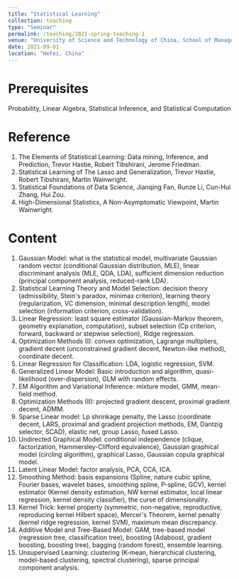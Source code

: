 ```yaml
---
title: "Statistical Learning"
collection: teaching
type: "Seminar"
permalink: /teaching/2021-spring-teaching-1
venue: "University of Science and Technology of China, School of Management"
date: 2021-09-01
location: "Hefei, China"
---
```


     
Prerequisites
======
Probability, Linear Algebra, Statistical Inference, and Statistical Computation

Reference
======
1. The Elements of Statistical Learning: Data mining, Inference, and Prediction, Trevor Hastie, Robert Tibshirani, Jerome Friedman.
2. Statistical Learning of The Lasso and Generalization, Trevor Hastie, Robert Tibshirani, Martin Wainwright.
3. Statistical Foundations of Data Science, Jianqing Fan, Runze Li, Cun-Hui Zhang, Hui Zou.
4. High-Dimensional Statistics, A Non-Asymptomatic Viewpoint, Martin Wainwright.

Content 
======
1. Gaussian Model: what is the statistical model, multivariate Gaussian random vector (conditional Gaussian distribution, MLE), linear discriminant analysis (MLE, QDA, LDA), sufficient dimension reduction (principal component analysis, reduced-rank LDA).
2. Statistical Learning Theory and Model Selection: decision theory (admissibility, Stein's paradox, minimax criterion), learning theory (regularization, VC dimension, minimal description length), model selection (information criterion, cross-validation).
3. Linear Regression: least square estimator (Gaussian-Markov theorem, geometry explanation, computation), subset selection (Cp criterion, forward, backward or stepwise selection), Ridge regression.
4. Optimization Methods (I): convex optimization, Lagrange multipliers, gradient decent (unconstrained gradient decent, Newton-like method), coordinate decent.
5. Linear Regression for Classification: LDA, logistic regression, SVM.
6. Generalized Linear Model: Basic introduction and algorithm, quasi-likelihood (over-dispersion), GLM with random effects.
7. EM Algorithm and Variational Inference: mixture model, GMM, mean-field method.
8. Optimization Methods (II): projected gradient descent, proximal gradient decent, ADMM.
9. Sparse Linear model: Lp shrinkage penalty, the Lasso (coordinate decent, LARS, proximal and gradient projection methods, EM, Dantzig selector, SCAD), elastic net, group Lasso, fused Lasso.
10. Undirected Graphical Model: conditional independence (clique, factorization, Hammersley-Clifford equivalence), Gaussian graphical model (circling algorithm), graphical Lasso, Gaussian copula graphical model.
11. Latent Linear Model: factor analysis, PCA, CCA, ICA.
12. Smoothing Method: basis expansions (Spline, nature cubic spline, Fourier bases, wavelet bases, smoothing spline, P-spline, GCV), kernel estimator (Kernel density estimation, NW kernel estimator, local linear regression, kernel density classifier), the curse of dimensionality.
13. Kernel Trick: kernel property (symmetric, non-negative, reproductive, reproducing kernel Hilbert space), Mercer's Theorem, kernel penalty (kernel ridge regression, kernel SVM), maximum mean discrepancy. 
14. Additive Model and Tree-Based Model: GAM, tree-based model (regression tree, classification tree), boosting (Adaboost, gradient boosting, boosting tree), bagging (random forest), ensemble learning.
15. Unsupervised Learning: clustering (K-mean, hierarchical clustering, model-based clustering, spectral clustering), sparse principal component analysis.
